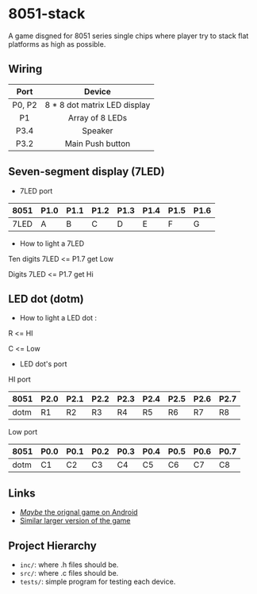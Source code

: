 # 8051-stack
A game disgned for 8051 series single chips where player try to stack flat
platforms as high as possible.

## Wiring

Port | Device
:-: | :-:
P0, P2 | 8 * 8 dot matrix LED display
P1     | Array of 8 LEDs
P3.4   | Speaker
P3.2   | Main Push button

## Seven-segment display (7LED)

* 7LED port

| 8051 | P1.0 | P1.1 | P1.2 | P1.3 | P1.4 | P1.5 | P1.6 |
| --- | --- | --- | --- | --- | --- | --- | --- |
| 7LED | A   | B   | C   | D   | E   | F   | G   |

* How to light a 7LED

Ten digits 7LED <= P1.7 get Low

Digits 7LED <= P1.7 get Hi


## LED dot (dotm)

* How to light a LED dot :

R <= HI

C <= Low

* LED dot's port

HI port

8051|P2.0|P2.1|P2.2|P2.3|P2.4|P2.5|P2.6|P2.7
--|--|--|--|--|--|--|--|--
dotm|R1|R2|R3|R4|R5|R6|R7|R8

Low port

8051|P0.0|P0.1|P0.2|P0.3|P0.4|P0.5|P0.6|P0.7
--|--|--|--|--|--|--|--|--
dotm|C1|C2|C3|C4|C5|C6|C7|C8



## Links

* [ _Maybe_ the orignal game on Android](https://www.youtube.com/watch?v=62wMiyt82ng)
* [Similar larger version of the game](https://www.reddit.com/r/nextfuckinglevel/comments/erdvy6/a_neat_small_stacking_game/)

## Project Hierarchy

* `inc/`: where .h files should be.
* `src/`: where .c files should be.
* `tests/`: simple program for testing each device.
